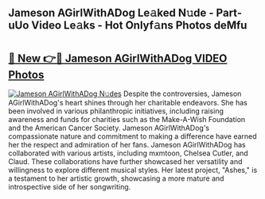 ## Jameson AGirlWithADog Le𝚊ked N𝚞de - Part-uUo Video Le𝚊ks - Hot Onlyf𝚊ns Photos deMfu

# <h2><a href="http://ab32197.deff.icu/?id=Jameson+AGirlWithADog">🔗 New 👉🔴 Jameson AGirlWithADog VIDEO Photos</a></h2>

[![Jameson AGirlWithADog N𝚞des](https://i.imgur.com/rIISA9y.gif)](http://ab32197.deff.icu/?id=Jameson+AGirlWithADog)
Despite the controversies, Jameson AGirlWithADog's heart shines through her charitable endeavors. She has been involved in various philanthropic initiatives, including raising awareness and funds for charities such as the Make-A-Wish Foundation and the American Cancer Society. Jameson AGirlWithADog's compassionate nature and commitment to making a difference have earned her the respect and admiration of her fans. Jameson AGirlWithADog has collaborated with various artists, including mxmtoon, Chelsea Cutler, and Claud. These collaborations have further showcased her versatility and willingness to explore different musical styles. Her latest project, "Ashes," is a testament to her artistic growth, showcasing a more mature and introspective side of her songwriting.
